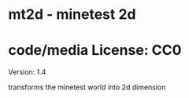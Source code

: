 # mt2d - minetest 2d

# code/media License: CC0

Version: 1.4

transforms the minetest world into 2d dimension
